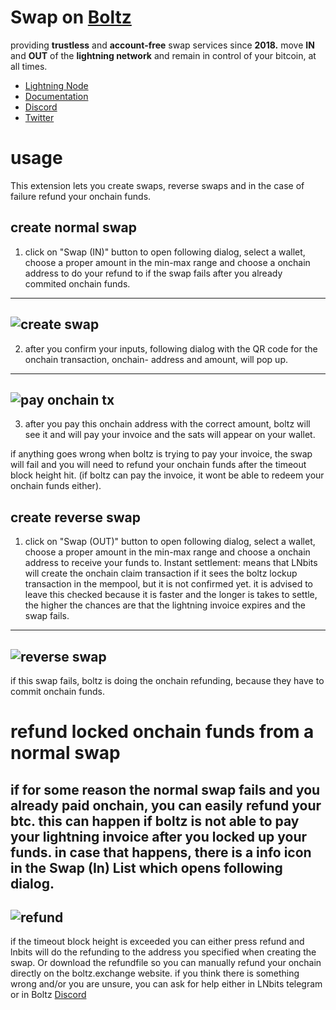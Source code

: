 # Swap on [Boltz](https://boltz.exchange)
providing **trustless** and **account-free** swap services since **2018.**
move **IN** and **OUT** of the **lightning network** and remain in control of your bitcoin, at all times.
* [Lightning Node](https://amboss.space/node/026165850492521f4ac8abd9bd8088123446d126f648ca35e60f88177dc149ceb2)
* [Documentation](https://docs.boltz.exchange/en/latest/)
* [Discord](https://discord.gg/d6EK85KK)
* [Twitter](https://twitter.com/Boltzhq)

# usage
This extension lets you create swaps, reverse swaps and in the case of failure refund your onchain funds.

## create normal swap
1. click on "Swap (IN)" button to open following dialog, select a wallet, choose a proper amount in the min-max range and choose a onchain address to do your refund to if the swap fails after you already commited onchain funds.
---
![create swap](https://imgur.com/OyOh3Nm.png)
---
2. after you confirm your inputs, following dialog with the QR code for the onchain transaction, onchain- address and amount, will pop up.
---
![pay onchain tx](https://imgur.com/r2UhwCY.png)
---
3. after you pay this onchain address with the correct amount, boltz will see it and will pay your invoice and the sats will appear on your wallet.

if anything goes wrong when boltz is trying to pay your invoice, the swap will fail and you will need to refund your onchain funds after the timeout block height hit. (if boltz can pay the invoice, it wont be able to redeem your onchain funds either).

## create reverse swap
1. click on "Swap (OUT)" button to open following dialog, select a wallet, choose a proper amount in the min-max range and choose a onchain address to receive your funds to. Instant settlement: means that LNbits will create the onchain claim transaction if it sees the boltz lockup transaction in the mempool, but it is not confirmed yet. it is advised to leave this checked because it is faster and the longer is takes to settle, the higher the chances are that the lightning invoice expires and the swap fails.
---
![reverse swap](https://imgur.com/UEAPpbs.png)
---
if this swap fails, boltz is doing the onchain refunding, because they have to commit onchain funds.

# refund locked onchain funds from a normal swap
if for some reason the normal swap fails and you already paid onchain, you can easily refund your btc.
this can happen if boltz is not able to pay your lightning invoice after you locked up your funds.
in case that happens, there is a info icon in the Swap (In) List which opens following dialog.
---
![refund](https://imgur.com/pN81ltf.png)
----
if the timeout block height is exceeded you can either press refund and lnbits will do the refunding to the address you specified when creating the swap. Or download the refundfile so you can manually refund your onchain directly on the boltz.exchange website.
if you think there is something wrong and/or you are unsure, you can ask for help either in LNbits telegram or in Boltz [Discord](https://discord.gg/d6EK85KK)
